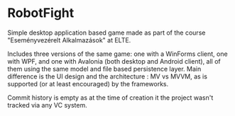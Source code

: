 # RobotFight

Simple desktop application based game made as part of the course "Eseményvezérelt Alkalmazások" at ELTE. 

Includes three versions of the same game: one with a WinForms client, one with WPF, and one with Avalonia (both desktop and Android client), all of them using the same model and file based persistence layer.
Main difference is the UI design and the architecture : MV vs MVVM, as is supported (or at least encouraged) by the frameworks.

Commit history is empty as at the time of creation it the project wasn't tracked via any VC system.
